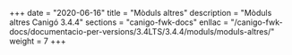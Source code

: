 +++
date        = "2020-06-16"
title       = "Mòduls altres"
description = "Mòduls altres Canigó 3.4.4"
sections    = "canigo-fwk-docs"
enllac		= "/canigo-fwk-docs/documentacio-per-versions/3.4LTS/3.4.4/moduls/moduls-altres/"
weight		= 7
+++
